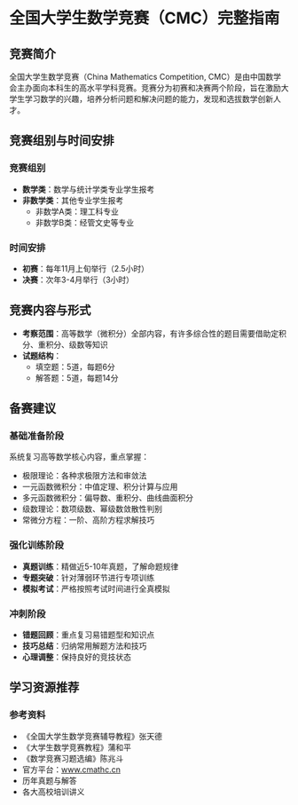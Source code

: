# 全国大学生数学竞赛（CMC）完整指南

## 竞赛简介
全国大学生数学竞赛（China Mathematics Competition, CMC）是由中国数学会主办面向本科生的高水平学科竞赛。竞赛分为初赛和决赛两个阶段，旨在激励大学生学习数学的兴趣，培养分析问题和解决问题的能力，发现和选拔数学创新人才。

## 竞赛组别与时间安排

### 竞赛组别
- **数学类**：数学与统计学类专业学生报考
- **非数学类**：其他专业学生报考
  - 非数学A类：理工科专业
  - 非数学B类：经管文史等专业

### 时间安排
- **初赛**：每年11月上旬举行（2.5小时）
- **决赛**：次年3-4月举行（3小时）

## 竞赛内容与形式
- **考察范围**：高等数学（微积分）全部内容，有许多综合性的题目需要借助定积分、重积分、级数等知识
- **试题结构**：
  - 填空题：5道，每题6分
  - 解答题：5道，每题14分

## 备赛建议

### 基础准备阶段
系统复习高等数学核心内容，重点掌握：  
- 极限理论：各种求极限方法和审敛法  
- 一元函数微积分：中值定理、积分计算与应用  
- 多元函数微积分：偏导数、重积分、曲线曲面积分  
- 级数理论：数项级数、幂级数敛散性判别  
- 常微分方程：一阶、高阶方程求解技巧

### 强化训练阶段
- **真题训练**：精做近5-10年真题，了解命题规律
- **专题突破**：针对薄弱环节进行专项训练
- **模拟考试**：严格按照考试时间进行全真模拟

### 冲刺阶段
- **错题回顾**：重点复习易错题型和知识点
- **技巧总结**：归纳常用解题方法和技巧
- **心理调整**：保持良好的竞技状态

## 学习资源推荐

### 参考资料
  - 《全国大学生数学竞赛辅导教程》张天德
  - 《大学生数学竞赛教程》蒲和平
  - 《数学竞赛习题选编》陈兆斗
   - 官方平台：www.cmathc.cn
   - 历年真题与解答
   - 各大高校培训讲义